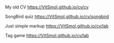 My old CV
https://VitSmol.github.io/cv/cv

SongBird quiz
https://VitSmol.github.io/cv/songbird

Just simple markup
https://VitSmol.github.io/cv/lab

Tag game
https://VitSmol.github.io/cv/lab
